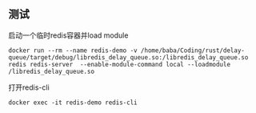 ## 测试

启动一个临时redis容器并load module
``` shell
docker run --rm --name redis-demo -v /home/baba/Coding/rust/delay-queue/target/debug/libredis_delay_queue.so:/libredis_delay_queue.so redis redis-server  --enable-module-command local --loadmodule /libredis_delay_queue.so
```

打开redis-cli
``` shell
docker exec -it redis-demo redis-cli
```
